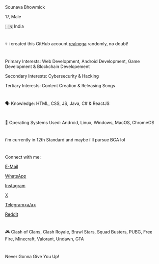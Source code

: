 Sounava Bhowmick

17, Male

🇮🇳 India

#

💀 i created this GitHub account <a href="https://github.com/realpega">realpega</a> randomly, no doubt!

#

Primary Interests: Web Development, Android Development, Game Development & Blockchain Developement

Secondary Interests: Cybersecurity & Hacking

Tertiary Interests: Content Creation & Releasing Songs

#

🗣️ Knowledge: HTML, CSS, JS, Java, C# & ReactJS

#

🗿 Operating Systems Used: Android, Linux, Windows, MacOS, ChromeOS

#

i'm currently in 12th Standard and maybe i'll pursue BCA lol

#

Connect with me:

<a href="mailto:sounavabhowmickofficial@googlemail.com">E-Mail</a>

<a href="https://wa.me/919339385553">WhatsApp</a>

<a href="https://instagram.com/sounava777">Instagram</a>

<a href="https://x.com/TrueClasher4">X</a>

<a href="https://t.me/TrueClasher4">Telegram<a/a>

<a href="https://www.reddit.com/user/sounava777">Reddit</a>

#

🎮 Clash of Clans, Clash Royale, Brawl Stars, Squad Busters, PUBG, Free Fire, Minecraft, Valorant, Undawn, GTA

#

Never Gonna Give You Up!
